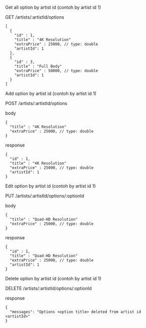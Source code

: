 Get all option by artist id (contoh by artist id 1)

GET /artists/:artistId/options

```
[
  {
    "id" : 1,
    "title" : "4K Resolution"
    "extraPrice" : 25000, // type: double
    "artistId": 1
  },
  {
    "id" : 3,
    "title" : "Full Body"
    "extraPrice" : 50000, // type: double
    "artistId": 1
  }
]
```

Add option by artist id (contoh by artist id 1)

POST /artists/:artistId/options

body
```
{
  "title" : "4K Resolution"
  "extraPrice" : 25000, // type: double
}
```

response
```
{
  "id" : 1,
  "title" : "4K Resolution"
  "extraPrice" : 25000, // type: double
  "artistId": 1
}
```

Edit option by artist id (contoh by artist id 1)

PUT /artists/:artistId/options/:optionId

body
```
{
  "title" : "Quad-HD Resolution"
  "extraPrice" : 25000, // type: double
}
```

response
```
{
  "id" : 1,
  "title" : "Quad-HD Resolution"
  "extraPrice" : 25000, // type: double
  "artistId": 1
}
```


Delete option by artist id (contoh by artist id 1)

DELETE /artists/:artistId/options/:optionId

response
```
{
  "messages": "Options <option title> deleted from artist id <artistId>"
}
```